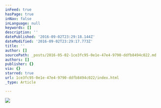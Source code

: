 ```yaml
---
inFeed: true
hasPage: true
inNav: false
inLanguage: null
keywords: []
description: ''
datePublished: '2016-09-02T23:29:18.144Z'
dateModified: '2016-09-02T23:29:17.773Z'
title: ''
author: []
sourcePath: _posts/2016-05-02-1ce3fc95-0e1e-47e4-9790-ddfb8494c022.md
authors: []
publisher: {}
via: {}
starred: true
url: 1ce3fc95-0e1e-47e4-9790-ddfb8494c022/index.html
_type: Article

---
```

![](https://the-grid-user-content.s3-us-west-2.amazonaws.com/7ec709c4-3c3e-4967-bc34-b7ba60399d2b.jpg)